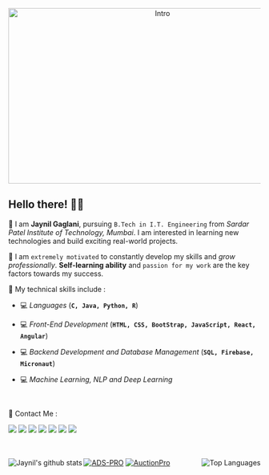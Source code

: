 
<p align="center"><img width="600" height="350" src="https://media.giphy.com/media/dzI7bXMESc0PffpPZE/giphy.gif" alt="Intro" /></p>

## Hello there! 👋🏻

📌 I am **Jaynil Gaglani**, pursuing `B.Tech in I.T. Engineering` from *Sardar Patel Institute of Technology, Mumbai*. I am interested in learning new technologies and build exciting real-world projects.

📌 I am `extremely motivated` to constantly develop my skills and *grow professionally*. **Self-learning ability** and `passion for my work` are the key factors towards my success.


📌 My technical skills include :

 - 💻 *Languages* (**`C, Java, Python, R`**)

 - 💻 *Front-End Development* (**`HTML, CSS, BootStrap, JavaScript, React, Angular`**)

 - 💻 *Backend Development and Database Management* (**`SQL, Firebase, Micronaut`**)

 - 💻 *Machine Learning, NLP and Deep Learning*
<br/>

📌 Contact Me :


[<img src="https://img.shields.io/badge/linkedin-%230077B5.svg?&style=for-the-badge&logo=linkedin&logoColor=white"/>](https://www.linkedin.com/in/jaynilgaglani/)
[<img src="https://img.shields.io/badge/twitter-%231DA1F2.svg?&style=for-the-badge&logo=twitter&logoColor=white"/>](https://twitter.com/JAYNIL1611)
[<img src="https://img.shields.io/badge/instagram-%23E4405F.svg?&style=for-the-badge&logo=instagram&logoColor=white"/>](https://www.instagram.com/jaynil_gaglani/)
[<img src="https://img.shields.io/badge/facebook-%231877F2.svg?&style=for-the-badge&logo=facebook&logoColor=white"/>](https://www.facebook.com/people/Jaynil-Gaglani/100009191846557)
[<img src="https://img.shields.io/badge/quora-%23ff6666.svg?&style=for-the-badge&logo=quora&logoColor=red"/>](https://www.quora.com/profile/Jaynil-Gaglani)
[<img src="https://img.shields.io/badge/medium-%23737373.svg?&style=for-the-badge&logo=medium&logoColor=black"/>](https://medium.com/@g.jaynil2401)
[<img src="https://img.shields.io/badge/leetcode-%2300e600.svg?&style=for-the-badge&logo=leetcode&logoColor=black"/>](https://leetcode.com/jaynil1611/)
<br/><br/><br/>


<a href="https://github-readme-stats.vercel.app/api?username=Jaynil1611&show_icons=true&theme=tokyonight"><img align="left" src="https://github-readme-stats.vercel.app/api?username=Jaynil1611&amp;show_icons=true&amp;theme=tokyonight" alt="Jaynil's github stats" /></a>
<a href="https://github.com/Jaynil1611"><img align="right" src="https://github-readme-stats.vercel.app/api/top-langs/?username=Jaynil1611&theme=tokyonight&layout=compact" alt="Top Languages"/></a>
[![ADS-PRO](https://github-readme-stats.vercel.app/api/pin/?username=Jaynil1611&repo=ADS-PRO&&theme=tokyonight)](https://github.com/Jaynil1611/ADS-PRO)
[![AuctionPro](https://github-readme-stats.vercel.app/api/pin/?username=Jaynil1611&repo=AuctionPro&&theme=tokyonight)](https://github.com/Jaynil1611/AuctionPro)

